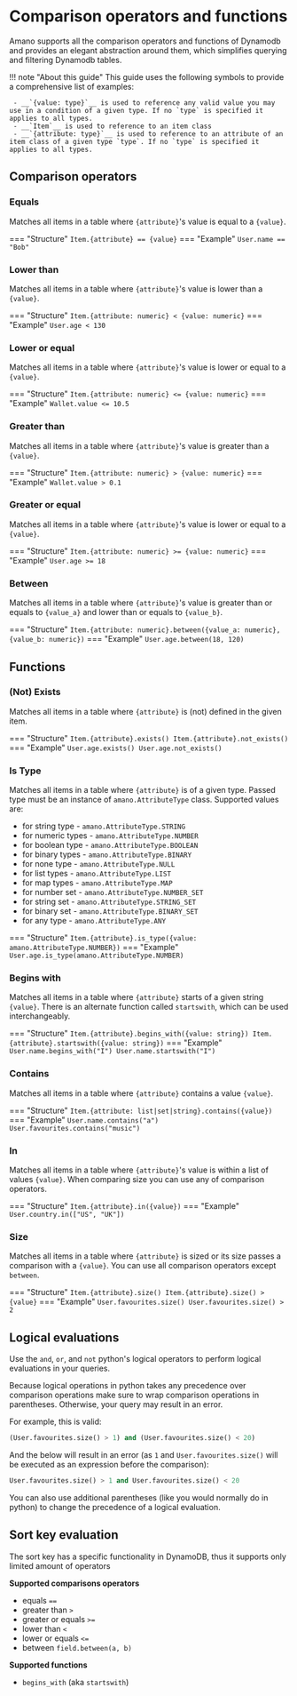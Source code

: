 # Comparison operators and functions

Amano supports all the comparison operators and functions of Dynamodb and provides an elegant abstraction around them, which simplifies querying and filtering Dynamodb tables.

!!! note "About this guide"
    This guide uses the following symbols to provide a comprehensive list of examples:
    
     - __`{value: type}`__ is used to reference any valid value you may use in a condition of a given type. If no `type` is specified it applies to all types.
     - __`Item`__ is used to reference to an item class
     - __`{attribute: type}`__ is used to reference to an attribute of an item class of a given type `type`. If no `type` is specified it applies to all types.

## Comparison operators

### Equals

Matches all items in a table where `{attribute}`'s value is equal to a `{value}`.

=== "Structure"
    ```
    Item.{attribute} == {value}
    ```
=== "Example"
    ```
    User.name == "Bob"
    ```


### Lower than

Matches all items in a table where `{attribute}`'s value is lower than a `{value}`.

=== "Structure"
    ```
    Item.{attribute: numeric} < {value: numeric}
    ```
=== "Example"
    ```
    User.age < 130
    ```


### Lower or equal

Matches all items in a table where `{attribute}`'s value is lower or equal to a `{value}`.

=== "Structure"
    ```
    Item.{attribute: numeric} <= {value: numeric}
    ```
=== "Example"
    ```
    Wallet.value <= 10.5
    ```


### Greater than

Matches all items in a table where `{attribute}`'s value is greater than  a `{value}`.

=== "Structure"
    ```
    Item.{attribute: numeric} > {value: numeric}
    ```
=== "Example"
    ```
    Wallet.value > 0.1
    ```

### Greater or equal

Matches all items in a table where `{attribute}`'s value is lower or equal to a `{value}`.

=== "Structure"
    ```
    Item.{attribute: numeric} >= {value: numeric}
    ```
=== "Example"
    ```
    User.age >= 18
    ```

### Between

Matches all items in a table where `{attribute}`'s value is greater than or equals to `{value_a}` and lower than or equals to `{value_b}`.

=== "Structure"
    ```
    Item.{attribute: numeric}.between({value_a: numeric}, {value_b: numeric})
    ```
=== "Example"
    ```
    User.age.between(18, 120)
    ```

## Functions

### (Not) Exists

Matches all items in a table where `{attribute}` is (not) defined in the given item.

=== "Structure"
    ```
    Item.{attribute}.exists()
    Item.{attribute}.not_exists()
    ```
=== "Example"
    ```
    User.age.exists()
    User.age.not_exists()
    ```

### Is Type

Matches all items in a table where `{attribute}` is of a given type.
Passed type must be an instance of `amano.AttributeType` class. Supported values are:

 - for string type - `amano.AttributeType.STRING` 
 - for numeric types - `amano.AttributeType.NUMBER`
 - for boolean type - `amano.AttributeType.BOOLEAN` 
 - for binary types - `amano.AttributeType.BINARY` 
 - for none type - `amano.AttributeType.NULL` 
 - for list types - `amano.AttributeType.LIST` 
 - for map types - `amano.AttributeType.MAP` 
 - for number set - `amano.AttributeType.NUMBER_SET` 
 - for string set - `amano.AttributeType.STRING_SET` 
 - for binary set - `amano.AttributeType.BINARY_SET` 
 - for any type - `amano.AttributeType.ANY` 

=== "Structure"
    ```
    Item.{attribute}.is_type({value: amano.AttributeType.NUMBER})
    ```
=== "Example"
    ```
    User.age.is_type(amano.AttributeType.NUMBER)
    ```

### Begins with

Matches all items in a table where `{attribute}` starts of a given string `{value}`. There is an alternate function called `startswith`, which can be used interchangeably.

=== "Structure"
    ```
    Item.{attribute}.begins_with({value: string})
    Item.{attribute}.startswith({value: string})
    ```
=== "Example"
    ```
    User.name.begins_with("I")
    User.name.startswith("I")
    ```

### Contains

Matches all items in a table where `{attribute}` contains a value `{value}`.

=== "Structure"
    ```
    Item.{attribute: list|set|string}.contains({value})
    ```
=== "Example"
    ```
    User.name.contains("a")
    User.favourites.contains("music")
    ```

### In

Matches all items in a table where `{attribute}`'s value is within a list of values `{value}`. When comparing size you can use any of comparison operators.

=== "Structure"
    ```
    Item.{attribute}.in({value})
    ```
=== "Example"
    ```
    User.country.in(["US", "UK"])
    ```

### Size

Matches all items in a table where `{attribute}` is sized or its size passes a comparison with a `{value}`. You can use all comparison operators except `between`. 

=== "Structure"
    ```
    Item.{attribute}.size()
    Item.{attribute}.size() > {value}
    ```
=== "Example"
    ```
    User.favourites.size()
    User.favourites.size() > 2
    ```


## Logical evaluations

Use the `and`, `or`, and `not` python's logical operators to perform logical evaluations in your queries. 

Because logical operations in python takes any precedence over comparison operations make sure to wrap comparison operations in parentheses. Otherwise, your query may result in an error. 

For example, this is valid:
```python
(User.favourites.size() > 1) and (User.favourites.size() < 20)
```

And the below will result in an error (as `1` and `User.favourites.size()` will be executed as an expression before the comparison):

```python
User.favourites.size() > 1 and User.favourites.size() < 20
```

You can also use additional parentheses (like you would normally do in python) to change the precedence of a logical evaluation.

## Sort key evaluation

The sort key has a specific functionality in DynamoDB, thus it supports only limited amount of operators

__Supported comparisons operators__

 - equals `==`
 - greater than `>`
 - greater or equals `>=`
 - lower than `<`
 - lower or equals `<=`
 - between `field.between(a, b)`

__Supported functions__
 
 - `begins_with` (aka `startswith`)
